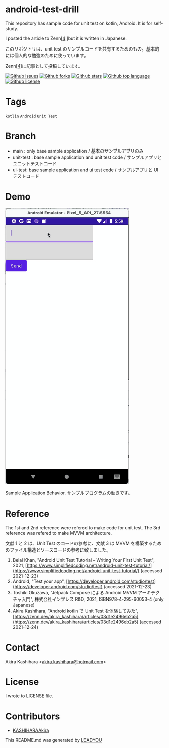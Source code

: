 # android-test-drill

<!-- # Short Description -->

This repository has sample code for unit test on kotlin, Android. It is for self-study.

I posted the article to Zenn[[4](https://zenn.dev/akira_kashihara/articles/03d1e2496eb2a5) ]but it is written in Japanese.

このリポジトリは、unit test のサンプルコードを共有するためのもの。基本的には個人的な勉強のために使っています。

Zenn[[4](https://zenn.dev/akira_kashihara/articles/03d1e2496eb2a5)]に記事として投稿しています。

<!-- # Badges -->

[![Github issues](https://img.shields.io/github/issues/KASHIHARAAkira/android-test-drill)](https://github.com/KASHIHARAAkira/android-test-drill/issues)
[![Github forks](https://img.shields.io/github/forks/KASHIHARAAkira/android-test-drill)](https://github.com/KASHIHARAAkira/android-test-drill/network/members)
[![Github stars](https://img.shields.io/github/stars/KASHIHARAAkira/android-test-drill)](https://github.com/KASHIHARAAkira/android-test-drill/stargazers)
[![Github top language](https://img.shields.io/github/languages/top/KASHIHARAAkira/android-test-drill)](https://github.com/KASHIHARAAkira/android-test-drill/)
[![Github license](https://img.shields.io/github/license/KASHIHARAAkira/android-test-drill)](https://github.com/KASHIHARAAkira/android-test-drill/)

# Tags

`kotlin` `Android` `Unit Test`

# Branch

- main : only base sample application / 基本のサンプルアプリのみ
- unit-test : base sample application and unit test code / サンプルアプリとユニットテストコード
- ui-test: base sample application and ui test code / サンプルアプリと UI テストコード

# Demo

![Demo](resources/file-0.gif)

Sample Application Behavior.
サンプルプログラムの動きです。

# Reference

The 1st and 2nd reference were refered to make code for unit test. The 3rd reference was refered to make MVVM architecture.

文献 1 と 2 は、Unit Test のコードの参考に、文献 3 は MVVM を構築するためのファイル構造とソースコードの参考に致しました。

1. Belal Khan, "Android Unit Test Tutorial – Writing Your First Unit Test", 2021, [https://www.simplifiedcoding.net/android-unit-test-tutorial/](https://www.simplifiedcoding.net/android-unit-test-tutorial/) (accessed 2021-12-23)
2. Android, "Test your app", [https://developer.android.com/studio/test](https://developer.android.com/studio/test) (accessed 2021-12-23)
3. Toshiki Okuzawa, "Jetpack Compose による Android MVVM アーキテクチャ入門", 株式会社インプレス R&D, 2021, ISBN978-4-295-60053-4 (only Japanese)
4. Akira Kashihara, "Android kotlin で Unit Test を体験してみた", [https://zenn.dev/akira_kashihara/articles/03d1e2496eb2a5](https://zenn.dev/akira_kashihara/articles/03d1e2496eb2a5) (accessed 2021-12-24)

# Contact

Akira Kashihara \<akira.kashihara@hotmail.com>

# License

I wrote to LICENSE file.

# Contributors

- [KASHIHARAAkira](https://github.com/KASHIHARAAkira)

<!-- CREATED_BY_LEADYOU_README_GENERATOR -->

This README.md was generated by [LEADYOU](https://leadyou.hacknock.com)
